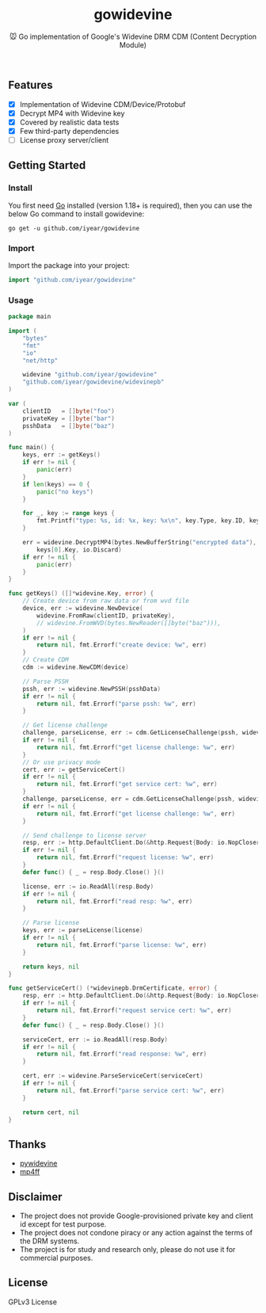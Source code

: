 <h1 align="center">gowidevine</h1>

<p align="center">
🐭 Go implementation of Google's Widevine DRM CDM (Content Decryption Module)
</p>

<p align="center">
<img src="https://img.shields.io/github/go-mod/go-version/iyear/gowidevine?style=flat-square" alt="">
<img src="https://img.shields.io/github/license/iyear/gowidevine?style=flat-square" alt="">
<img src="https://img.shields.io/github/actions/workflow/status/iyear/gowidevine/ci.yml?branch=master&amp;style=flat-square" alt="">
<img src="https://img.shields.io/github/v/release/iyear/gowidevine?color=red&amp;style=flat-square" alt="">
</p>

## Features

- [x] Implementation of Widevine CDM/Device/Protobuf
- [x] Decrypt MP4 with Widevine key
- [x] Covered by realistic data tests
- [x] Few third-party dependencies
- [ ] License proxy server/client

## Getting Started

### Install

You first need [Go](https://go.dev/) installed (version 1.18+ is required), then you can use the below Go command to
install gowidevine:

```shell
go get -u github.com/iyear/gowidevine
```

### Import

Import the package into your project:

```go
import "github.com/iyear/gowidevine"
```

### Usage

```go
package main

import (
    "bytes"
    "fmt"
    "io"
    "net/http"

    widevine "github.com/iyear/gowidevine"
    "github.com/iyear/gowidevine/widevinepb"
)

var (
    clientID   = []byte("foo")
    privateKey = []byte("bar")
    psshData   = []byte("baz")
)

func main() {
    keys, err := getKeys()
    if err != nil {
        panic(err)
    }
    if len(keys) == 0 {
        panic("no keys")
    }

    for _, key := range keys {
        fmt.Printf("type: %s, id: %x, key: %x\n", key.Type, key.ID, key.Key)
    }

    err = widevine.DecryptMP4(bytes.NewBufferString("encrypted data"),
        keys[0].Key, io.Discard)
    if err != nil {
        panic(err)
    }
}

func getKeys() ([]*widevine.Key, error) {
    // Create device from raw data or from wvd file
    device, err := widevine.NewDevice(
        widevine.FromRaw(clientID, privateKey),
        // widevine.FromWVD(bytes.NewReader([]byte("baz"))),
    )
    if err != nil {
        return nil, fmt.Errorf("create device: %w", err)
    }
    // Create CDM
    cdm := widevine.NewCDM(device)

    // Parse PSSH
    pssh, err := widevine.NewPSSH(psshData)
    if err != nil {
        return nil, fmt.Errorf("parse pssh: %w", err)
    }

    // Get license challenge
    challenge, parseLicense, err := cdm.GetLicenseChallenge(pssh, widevinepb.LicenseType_AUTOMATIC, false)
    if err != nil {
        return nil, fmt.Errorf("get license challenge: %w", err)
    }
    // Or use privacy mode
    cert, err := getServiceCert()
    if err != nil {
        return nil, fmt.Errorf("get service cert: %w", err)
    }
    challenge, parseLicense, err = cdm.GetLicenseChallenge(pssh, widevinepb.LicenseType_AUTOMATIC, true, cert)
    if err != nil {
        return nil, fmt.Errorf("get license challenge: %w", err)
    }

    // Send challenge to license server
    resp, err := http.DefaultClient.Do(&http.Request{Body: io.NopCloser(bytes.NewReader(challenge))})
    if err != nil {
        return nil, fmt.Errorf("request license: %w", err)
    }
    defer func() { _ = resp.Body.Close() }()

    license, err := io.ReadAll(resp.Body)
    if err != nil {
        return nil, fmt.Errorf("read resp: %w", err)
    }

    // Parse license
    keys, err := parseLicense(license)
    if err != nil {
        return nil, fmt.Errorf("parse license: %w", err)
    }

    return keys, nil
}

func getServiceCert() (*widevinepb.DrmCertificate, error) {
    resp, err := http.DefaultClient.Do(&http.Request{Body: io.NopCloser(bytes.NewReader(widevine.ServiceCertificateRequest))})
    if err != nil {
        return nil, fmt.Errorf("request service cert: %w", err)
    }
    defer func() { _ = resp.Body.Close() }()

    serviceCert, err := io.ReadAll(resp.Body)
    if err != nil {
        return nil, fmt.Errorf("read response: %w", err)
    }

    cert, err := widevine.ParseServiceCert(serviceCert)
    if err != nil {
        return nil, fmt.Errorf("parse service cert: %w", err)
    }

    return cert, nil
}
```

## Thanks

- [pywidevine](https://github.com/rlaphoenix/pywidevine)
- [mp4ff](https://github.com/Eyevinn/mp4ff/)

## Disclaimer

- The project does not provide Google-provisioned private key and client id except for test purpose.
- The project does not condone piracy or any action against the terms of the DRM systems.
- The project is for study and research only, please do not use it for commercial purposes.

## License

GPLv3 License
